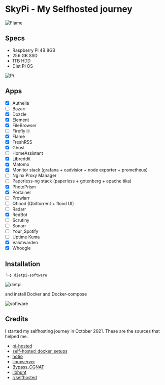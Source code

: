 # SkyPi - My Selfhosted journey

![Flame](https://i.imgur.com/L4AG9hw.png)

## Specs

* Raspberry Pi 4B 8GB
* 256 GB SSD
* 1TB HDD
* Diet Pi OS

![Pi](https://i.imgur.com/lDofoCm.jpg)

## Apps

* [X] Authelia
* [ ] Bazarr
* [X] Dozzle
* [X] Element
* [X] FileBrowser
* [ ] Firefly iii
* [X] Flame
* [X] FreshRSS
* [X] Ghost
* [ ] HomeAssistant
* [X] Libreddit
* [X] Matomo
* [X] Monitor stack (grafana + cadvisior + node exporter + prometheus)
* [ ] Nginx Proxy Manager
* [ ] Paperless-ng stack (paperless + gotenberg + apache tika)
* [X] PhotoPrism
* [X] Portainer
* [ ] Prowlarr
* [ ] Qflood (Qbittorrent + flood UI)
* [ ] Radarr
* [X] RedBot
* [ ] Scrutiny
* [ ] Sonarr
* [ ] Your_Spotify
* [ ] Uptime Kuma
* [X] Valutwarden
* [X] Whoogle

## Installation

`╰─❯ dietpi-software`

![dietpi](https://i.imgur.com/XBd33Qm.png)

and install Docker and Docker-compose

![software](https://i.imgur.com/Udoibjm.png)

## Credits

I started my selfhosting journey in October 2021. These are the sources that helped me.

* [pi-hosted](https://github.com/novaspirit/pi-hosted)
* [self-hosted_docker_setups](https://github.com/abhilesh/self-hosted_docker_setups)
* [hotio](https://hotio.dev/)
* [linuxserver](https://fleet.linuxserver.io/)
* [Bypass_CGNAT](https://github.com/mochman/Bypass_CGNAT)
* [libhunt](https://selfhosted.libhunt.com/)
* [r/selfhosted](https://www.reddit.com/r/selfhosted/)
